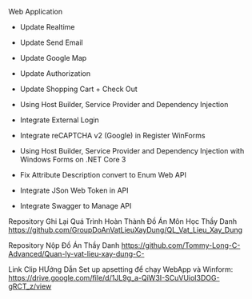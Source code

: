 Web Application

- Update Realtime
- Update Send Email
- Update Google Map
- Update Authorization
- Update Shopping Cart + Check Out
- Using Host Builder, Service Provider and Dependency Injection
- Integrate External Login
- Integrate reCAPTCHA v2 (Google) in Register
WinForms

- Using Host Builder, Service Provider and Dependency Injection with Windows Forms on .NET Core 3
- Fix Attribute Description convert to Enum
Web API

- Integrate JSon Web Token in API
- Integrate Swagger to Manage API

Repository Ghi Lại Quá Trình Hoàn Thành Đồ Án Môn Học Thầy Danh
https://github.com/GroupDoAnVatLieuXayDung/QL_Vat_Lieu_Xay_Dung

Repository Nộp Đồ Án Thầy Danh
https://github.com/Tommy-Long-C-Advanced/Quan-ly-vat-lieu-xay-dung-C-

Link Clip HƯớng Dẫn Set up apsetting để chạy WebApp và Winform:
https://drive.google.com/file/d/1JL9g_a-QiW3I-SCuVUioI3DOG-gRCT_z/view
